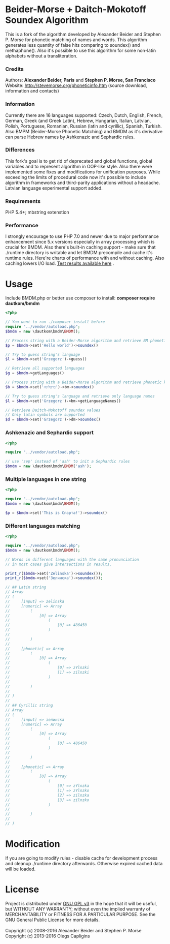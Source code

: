 # Beider-Morse + Daitch-Mokotoff Soundex Algorithm

This is a fork of the algorithm developed by Alexander Beider and Stephen P. Morse for phonetic matching of names and
words. This algorithm generates less quantity of false hits comparing to soundex() and methaphone(). Also it's possible
to use this algorithm for some non-latin alphabets without a transliteration.

### Credits

Authors: **Alexander Beider, Paris** and **Stephen P. Morse, San Francisco**<br>
Website: <http://stevemorse.org/phoneticinfo.htm> (source download, information and contacts)

### Information

Currently there are 16 languages supported: Czech, Dutch, English, French, German, Greek (and Greek Latin), Hebrew, 
Hungarian, Italian, Latvian, Polish, Portuguese, Romanian, Russian (latin and cyrillic), Spanish, Turkish. Also 
BMPM (Beider-Morse Phonetic Matching) and BMDM as it's derivative can parse Hebrew names by Ashkenazic and Sephardic 
rules.

### Differences

This fork's goal is to get rid of deprecated and global functions, global variables and to represent algorithm in
OOP-like style. Also there were implemented some fixes and modifications for unification purposes. While exceeding the
limits of procedural code now it's possible to include algorithm in frameworks and third-parity applications without
a headache. Latvian language experimental support added.

### Requirements

PHP 5.4+; mbstring extenstion

### Performance

I strongly encourage to use PHP 7.0 and newer due to major performance enhancement since 5.x versions especially in array
processing which is crucial for BMDM. Also there's built-in caching support - make sure that ./runtime directory is 
writable and let BMDM precompile and cache it's runtime rules. Here're charts of performance with and without caching. 
Also caching lowers I/O load. [Test results available here](http://haran.github.io/BMDMSoundex/performance.html) . 

# Usage

Include BMDM.php or better use composer to install: **composer require dautkom/bmdm**

```php
<?php

// You want to run ./composer install before
require "../vendor/autoload.php";
$bmdm = new \dautkom\bmdm\BMDM();

// Process string with a Beider-Morse algorithm and retrieve BM phonetic keys
$p = $bmdm->set('Hello world')->soundex()

// Try to guess string's language
$l = $bmdm->set('Grzegorz')->guess()

// Retrieve all supported languages
$g = $bmdm->getLanguages()

// Process string with a Beider-Morse algorithm and retrieve phonetic keys
$b = $bmdm->set('ברצלונה')->bm->soundex()

// Try to guess string's language and retrieve only language names
$l = $bmdm->set('Grzegorz')->bm->getLanguageNames()

// Retrieve Daitch-Mokotoff soundex values
// Only latin symbols are supported
$d = $bmdm->set('Grzegorz')->dm->soundex()

```

### Ashkenazic and Sephardic support

```php
<?php

require "../vendor/autoload.php";

// use 'sep' instead of 'ash' to init a Sephardic rules
$bmdm = new \dautkom\bmdm\BMDM('ash');

```

### Multiple languages in one string

```php
<?php

require "../vendor/autoload.php";
$bmdm = new \dautkom\bmdm\BMDM();

$p = $bmdm->set('This is Спарта!')->soundex()

```

### Different languages matching

```php
<?php

require "../vendor/autoload.php";
$bmdm = new \dautkom\bmdm\BMDM();

// Words in different languages with the same pronunciation
// in most cases give intersections in results.

print_r($bmdm->set('Zelinska')->soundex());
print_r($bmdm->set('Зелинска')->soundex());

// ## Latin string
// Array
// (
//     [input] => zelinska
//     [numeric] => Array
//         (
//             [0] => Array
//                 (
//                     [0] => 486450
//                 )
// 
//         )
// 
//     [phonetic] => Array
//         (
//             [0] => Array
//                 (
//                     [0] => zYlnzki
//                     [1] => zilnzki
//                 )
// 
//         )
// 
// )
//
// ## Cyrillic string 
// Array
// (
//     [input] => зелинска
//     [numeric] => Array
//         (
//             [0] => Array
//                 (
//                     [0] => 486450
//                 )
// 
//         )
// 
//     [phonetic] => Array
//         (
//             [0] => Array
//                 (
//                     [0] => zYlnzka
//                     [1] => zYlnzko
//                     [2] => zilnzka
//                     [3] => zilnzko
//                 )
// 
//         )
// 
// )

```

# Modification

If you are going to modify rules - disable cache for development process and cleanup ./runtime directory afterwards.
Otherwise expired cached data will be loaded.

# License

Project is distributed under [GNU GPL v3](http://www.gnu.org/licenses/gpl.txt) in the hope that it will be useful,
but WITHOUT ANY WARRANTY; without even the implied warranty of MERCHANTABILITY or FITNESS FOR A PARTICULAR PURPOSE.
See the GNU General Public License for more details.<br>
<br>
Copyright (c) 2008-2016 Alexander Beider and Stephen P. Morse<br>
Copyright (c) 2013-2016 Olegs Capligins
